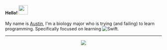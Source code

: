 <h4> Hello! <img src="https://raw.githubusercontent.com/verma-anushka/verma-anushka/master/gifs/wave.gif" width="30px"></h4>

My name is [Austin](https://github.com/aml4/), I'm a biology major who is trying (and failing) to learn programming. Specifically focused on learning ![Swift](https://img.shields.io/badge/-Swift-000000?style=flat&logo=Swift). 

***

 <p align="center"><img src="https://thumbs.gfycat.com/RemoteOrdinaryElephant-max-1mb.gif" /></p>
 

